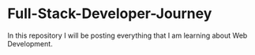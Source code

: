 # Full-Stack-Developer-Journey
In this repository I will be posting everything that I am learning about Web Development.
